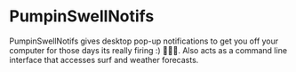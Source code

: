 # PumpinSwellNotifs

PumpinSwellNotifs gives desktop pop-up notifications to get you off your computer for those days its really firing :) 🌊🌊🌊. Also acts as a command line interface that accesses surf and weather forecasts.
